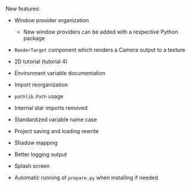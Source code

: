 New features:
- Window provider organization

  - New window providers can be added with
    a respective Python package

- `RenderTarget` component which renders a Camera output to a texture
- 2D tutorial (tutorial 4)
- Environment variable documentation
- Import reorganization
- `pathlib.Path` usage
- Internal star imports removed
- Standardized variable name case
- Project saving and loading rewrite
- Shadow mapping
- Better logging output
- Splash screen
- Automatic running of `prepare.py` when installing if needed
